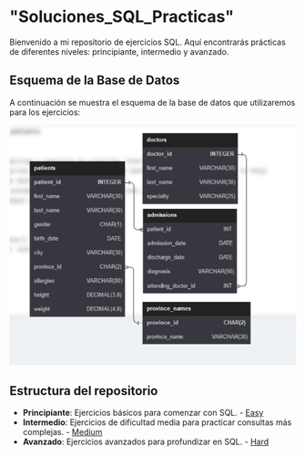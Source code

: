 # "Soluciones_SQL_Practicas"

Bienvenido a mi repositorio de ejercicios SQL. Aquí encontrarás prácticas de diferentes niveles: principiante, intermedio y avanzado.

## Esquema de la Base de Datos
A continuación se muestra el esquema de la base de datos que utilizaremos para los ejercicios:

![Esquema de la base de datos](Database%20SQL%20Schema.png)

## Estructura del repositorio

- **Principiante**: Ejercicios básicos para comenzar con SQL. - [Easy](principiante/) 
- **Intermedio**: Ejercicios de dificultad media para practicar consultas más complejas. - [Medium](Intermedio/)
- **Avanzado**: Ejercicios avanzados para profundizar en SQL. - [Hard](Avanzado/)

